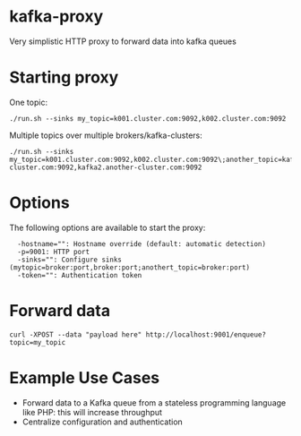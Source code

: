 # kafka-proxy
Very simplistic HTTP proxy to forward data into kafka queues

Starting proxy
=====
One topic:
```
./run.sh --sinks my_topic=k001.cluster.com:9092,k002.cluster.com:9092
```

Multiple topics over multiple brokers/kafka-clusters:
```
./run.sh --sinks my_topic=k001.cluster.com:9092,k002.cluster.com:9092\;another_topic=kafka1.another-cluster.com:9092,kafka2.another-cluster.com:9092
```

Options
=====
The following options are available to start the proxy:
```
  -hostname="": Hostname override (default: automatic detection)
  -p=9001: HTTP port
  -sinks="": Configure sinks (mytopic=broker:port,broker:port;anothert_topic=broker:port)
  -token="": Authentication token
```

Forward data
=====
```
curl -XPOST --data "payload here" http://localhost:9001/enqueue?topic=my_topic
```

Example Use Cases
=====
- Forward data to a Kafka queue from a stateless programming language like PHP: this will increase throughput
- Centralize configuration and authentication
